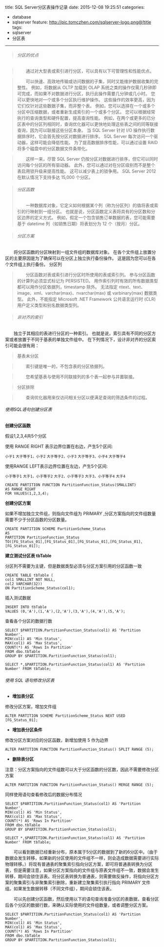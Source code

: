 title: SQL Server分区表操作记录
date: 2015-12-08 19:25:51
categories:
  - database
  - sqlserver
feature: http://pic.tomczhen.com/sqlserver-logo.png@!title
tags:
  - sqlserver
  - 分区表
---
>###### 分区的优点

>　　通过对大型表或索引进行分区，可以具有以下可管理性和性能优点。

>　　可以快速、高效地传输或访问数据的子集，同时又能维护数据收集的完整性。 例如，将数据从 OLTP 加载到 OLAP 系统之类的操作仅需几秒钟即可完成，而如果不对数据进行分区，执行此操作需要几分钟或几小时。
您可以更快地对一个或多个分区执行维护操作。 这些操作的效率更高，因为它们仅针对这些数据子集，而非整个表。 例如，您可以选择在一个或多个分区中压缩数据，或者重新生成索引的一个或多个分区。
您可以根据经常执行的查询类型和硬件配置，提高查询性能。 例如，在两个或更多的已分区表中的分区列相同时，查询优化器可以更快地处理这些表之间的同等联接查询，因为可以联接这些分区本身。
当 SQL Server 针对 I/O 操作执行数据排序时，它会首先按分区对数据进行排序。 SQL Server 每次访问一个驱动器，这样可能会降低性能。 为了提高数据排序性能，可以通过设置 RAID 将多个磁盘中的分区数据文件条带化。

>　　这样一来，尽管 SQL Server 仍按分区对数据进行排序，但它可以同时访问每个分区的所有驱动器。
此外，您可以通过对在分区级别而不是整个表启用锁升级来提高性能。 这可以减少表上的锁争用。
SQL Server 2012 在默认情况下支持多达 15,000 个分区。

<!-- more -->

>###### 分区函数
>　　一种数据库对象，它定义如何根据某个列（称为分区列）的值将表或索引的行映射到一组分区。 也就是说，分区函数定义表将具有的分区数和分区边界的定义方式。 例如，假定一个包含销售订单数据的表，您可能需要
基于 datetime 列（如销售日期）将表划分为 12 个（按月）分区。

>###### 分区方案
　　将分区函数的分区映射到一组文件组的数据库对象。 在各个文件组上放置分区的主要原因是为了确保可以在分区上独立执行备份操作。 这是因为您可以在各个文件组上执行备份。
分区列

>　　分区函数对表或索引进行分区时所使用的表或索引列。 参与分区函数的计算列必须显式标记为 PERSISTED。 用作索引列时有效的所有数据类型都可以用作分区依据列，timestamp 除外。
无法指定 ntext、text、image、xml、varchar(max)、nvarchar(max) 或 varbinary(max) 数据类型。 此外，不能指定 Microsoft .NET Framework 公共语言运行时 (CLR) 用户定义类型和别名数据类型列。

>###### 非对齐的索引
　　独立于其相应的表进行分区的一种索引。 也就是说，索引具有不同的分区方案或者放置于不同于基表的单独文件组中。 在下列情况下，设计非对齐的分区索引可能会很有用：

>基表未分区

>　　索引键是唯一的，不包含表的分区依据列。

>　　您希望基表与使用不同联接列的多个表一起参与并置联接。

>分区排除

>　　查询优化器用来仅访问相关分区以便满足查询的筛选条件的过程。

###### 使用SQL语句创建分区表

**创建分区函数**

假设1,2,3,4共5个分区

使用 RANGE RIGHT 表示边界位置在右边，产生5个区间:

`小于1` `大于等于1，小于2` `大于等于2，小于3` `大于等于3，小于4` `大于等于4`

使用RANGE LEFT表示边界位置在左边，产生5个区间:

`小于等于1` `大于1，小于等于2` `大于2，小于等于3` `大于3，小于等于4` `大于4`
```
CREATE PARTITION FUNCTION PartitionFunction_Status(SMALLINT)
AS RANGE RIGHT 
FOR VALUES(1,2,3,4);
```

**创建分区方案**

如果不增加独立文件组，则指向文件组为 PRIMARY ,分区方案指向的文件组数量需要不少于分区函数的分区数量。
```
CREATE PARTITION SCHEME PartitionScheme_Status
AS
PARTITION PartitionFunction_Status
TO([FG_Status_01],[FG_Status_01],[FG_Status_01],[FG_Status_01],[FG_Status_01]);
```

**建立测试分区表 tbTable**

分区列不需要为主键，但是数据类型必须与分区方案引用的分区函数一致
```
CREATE TABLE tbTable (
col1 SMALLINT NOT NULL,
col2 VARCHAR(32))
ON PartitionScheme_Status(col1);
```
插入测试数据
```
INSERT INTO tbTable
VALUES (0,'A'),(1,'A'),(2,'A'),(3,'A'),(4,'A'),(5,'A');
```
查看各个分区的数据行数
```
SELECT $PARTITION.PartitionFunction_Status(col1) AS 'Partition Number',
MIN(col1) AS 'Min Status',
MAX(col1) AS 'Max Status',
COUNT(*) AS 'Rows In Partition'
FROM dbo.tbTable
GROUP BY $PARTITION.PartitionFunction_Status(col1);
```

```
SELECT *,$PARTITION.PartitionFunction_Status(col1) AS 'Partition Number' FROM tbTable;
```

###### 使用 SQL 语句修改分区表
* **增加表分区**

修改分区方案，增加文件组
```
ALTER PARTITION SCHEME PartitionScheme_Status NEXT USED [FG_Status_01];
```
* **增加表分区条件**

修改分区方案对应的分区函数，新增加使用 5 作为边界
```
ALTER PARTITION FUNCTION PartitionFunction_Status() SPLIT RANGE (5);
```
* **删除表分区** 

注意：分区方案指向的文件组数可以大于分区函数的分区数，因此不需要修改分区方案
``` 
ALTER PARTITION FUNCTION PartitionFunction_Status() MERGE RANGE (5);
```

同样使用语句查看修改后的数据分布情况
```
SELECT $PARTITION.PartitionFunction_Status(col1) AS 'Partition Number',
MIN(col1) AS 'Min Status',
MAX(col1) AS 'Max Status',
COUNT(*) AS 'Rows In Partition'
FROM dbo.tbTable
GROUP BY $PARTITION.PartitionFunction_Status(col1);
```

```
SELECT *,$PARTITION.PartitionFunction_Status(col1) AS 'Partition Number' FROM tbTable;
```
　　可以看到数据已经重新分布，原本属于5分区的数据到了新的6分区中。（由于数据会发生转移，如果新的分区使用的文件组不一样，则会造成数据需要进行实际物理转移。）将现有普通表的聚集索引指向分区方案，即可将普通表转换为分区表，但是需要注意，如果分区方案指向的文件组与原表文件组不一致，数据会发生转移，期间会锁住该表。将分区表转换为普通表，则需要做反操作，将指向分区方案的聚集索引与非聚集索引删除，重新建立聚集索引执行指向 PRIMARY 文件组。如果发生数据转移（不同文件组），期间会锁住该表。

　　可以先创建分区函数，然后使用以下的语句查询准备分区的表数据，查看分区后各个分区的数据行数，来确认实际使用的文件组数量，或者调整分区方案。
```
SELECT $PARTITION.PartitionFunction_Status(col1) AS 'Partition Number',
MIN(col1) AS 'Min Status',
MAX(col1) AS 'Max Status',
COUNT(*) AS 'Rows In Partition'
FROM dbo.tbTable
GROUP BY $PARTITION.PartitionFunction_Status(col1);
```